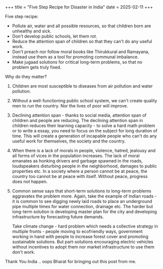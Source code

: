+++
title = "Five Step Recipe for Disaster in India"
date = 2025-02-11
+++

Five step recipe: 
- Pollute air, water and all possible resources, so that children born are unhealthy and sick. 
- Don't develop public schools, let them rot. 
- Reduce the attention span of children so that they can't do any useful work. 
- Don't preach nor follow moral books like Thirukkural and Ramayana, instead use them as a tool for promoting communal imbalance.
- Make jugaad solutions for critical long-term problems, so that no problem gets truly fixed.

Why do they matter?

1. Children are most susceptible to diseases from air pollution and water pollution.

2. Without a well-functioning public school system, we can't create quality men to run the country.
Nor the lives of poor will improve.

3. Declining attention span - thanks to social media, attention span of children and people are reducing.
The declining attention span in children reduces their learning capacity - to solve a hard math problem or to write a essay, you need to focus on the subject for long duration of time.
This will create a generation of incapable people who can't do any useful work for themselves, the society and the country. 

4. When there is a lack of morals in people, violence, hatred, jealousy and all forms of vices in the population increases.
The lack of moral emanates as honking drivers and garbage spawned in the roads, loudspeakers disturbing people in the neighborhood, damages to public properties etc.
In a society where a person cannot be at peace, the country too cannot be at peace with itself.
Without peace, progress does not happen.

5. Common sense says that short-term solutions to long-term problems aggravates the problem more.
Again, take the example of Indian roads - it is common to see digging newly laid roads to place an underground pipe multiple times for water connection, drainage etc.
The harder but long-term solution is developing master plan for the city and developing infrastructure by forecasting future demands.

    Take climate change - hard problem which needs a collective strategy in multiple fronts - people moving to ecofriendly ways, government working in hand with people to increase forest cover and promoting sustainable solutions.
But part-solutions encouraging electric vehicles without incentives to adopt them nor market infrastructure to use them don't work.

Thank You India .. oops Bharat for bringing out this post from me.
